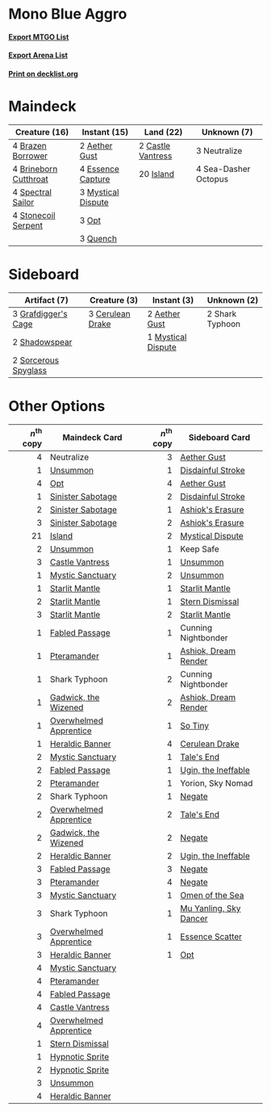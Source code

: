 # Mono Blue Aggro

#### [Export MTGO List](../collection/Mono%20Blue%20Aggro/Mono%20Blue%20Aggro.txt)
#### [Export Arena List](../collection/Mono%20Blue%20Aggro/Mono%20Blue%20Aggro_arena.txt)
#### [Print on decklist.org](http://decklist.org/?deckmain=2%09Aether%20Gust%0A4%09Brazen%20Borrower%0A4%09Brineborn%20Cutthroat%0A2%09Castle%20Vantress%0A4%09Essence%20Capture%0A20%09Island%0A3%09Mystical%20Dispute%0A3%09Neutralize%0A3%09Opt%0A3%09Quench%0A4%09Sea-Dasher%20Octopus%0A4%09Spectral%20Sailor%0A4%09Stonecoil%20Serpent&deckside=2%09Aether%20Gust%0A3%09Cerulean%20Drake%0A3%09Grafdigger's%20Cage%0A1%09Mystical%20Dispute%0A2%09Shadowspear%0A2%09Shark%20Typhoon%0A2%09Sorcerous%20Spyglass)
# Maindeck

|                                         Creature (16)                                          |                                        Instant (15)                                         |                                         Land (22)                                          |    Unknown (7)     |
|------------------------------------------------------------------------------------------------|---------------------------------------------------------------------------------------------|--------------------------------------------------------------------------------------------|--------------------|
|4 [Brazen Borrower](http://gatherer.wizards.com/Pages/Card/Details.aspx?multiverseid=473001)    |2 [Aether Gust](http://gatherer.wizards.com/Pages/Card/Details.aspx?multiverseid=466796)     |2 [Castle Vantress](http://gatherer.wizards.com/Pages/Card/Details.aspx?multiverseid=473204)|3 Neutralize        |
|4 [Brineborn Cutthroat](http://gatherer.wizards.com/Pages/Card/Details.aspx?multiverseid=466804)|4 [Essence Capture](http://gatherer.wizards.com/Pages/Card/Details.aspx?multiverseid=457181) |20 [Island](http://gatherer.wizards.com/Pages/Card/Details.aspx?multiverseid=439857)        |4 Sea-Dasher Octopus|
|4 [Spectral Sailor](http://gatherer.wizards.com/Pages/Card/Details.aspx?multiverseid=466830)    |3 [Mystical Dispute](http://gatherer.wizards.com/Pages/Card/Details.aspx?multiverseid=473020)|                                                                                            |                    |
|4 [Stonecoil Serpent](http://gatherer.wizards.com/Pages/Card/Details.aspx?multiverseid=473197)  |3 [Opt](http://gatherer.wizards.com/Pages/Card/Details.aspx?multiverseid=442948)             |                                                                                            |                    |
|                                                                                                |3 [Quench](http://gatherer.wizards.com/Pages/Card/Details.aspx?multiverseid=457192)          |                                                                                            |                    |


# Sideboard

|                                         Artifact (7)                                          |                                       Creature (3)                                        |                                         Instant (3)                                         |  Unknown (2)  |
|-----------------------------------------------------------------------------------------------|-------------------------------------------------------------------------------------------|---------------------------------------------------------------------------------------------|---------------|
|3 [Grafdigger's Cage](http://gatherer.wizards.com/Pages/Card/Details.aspx?multiverseid=278452) |3 [Cerulean Drake](http://gatherer.wizards.com/Pages/Card/Details.aspx?multiverseid=466807)|2 [Aether Gust](http://gatherer.wizards.com/Pages/Card/Details.aspx?multiverseid=466796)     |2 Shark Typhoon|
|2 [Shadowspear](http://gatherer.wizards.com/Pages/Card/Details.aspx?multiverseid=476487)       |                                                                                           |1 [Mystical Dispute](http://gatherer.wizards.com/Pages/Card/Details.aspx?multiverseid=473020)|               |
|2 [Sorcerous Spyglass](http://gatherer.wizards.com/Pages/Card/Details.aspx?multiverseid=435407)|                                                                                           |                                                                                             |               |


# Other Options

|*n*<sup>th</sup> copy|                                          Maindeck Card                                          |*n*<sup>th</sup> copy|                                         Sideboard Card                                          |
|--------------------:|-------------------------------------------------------------------------------------------------|--------------------:|-------------------------------------------------------------------------------------------------|
|                    4|Neutralize                                                                                       |                    3|[Aether Gust](http://gatherer.wizards.com/Pages/Card/Details.aspx?multiverseid=466796)           |
|                    1|[Unsummon](http://gatherer.wizards.com/Pages/Card/Details.aspx?multiverseid=136218)              |                    1|[Disdainful Stroke](http://gatherer.wizards.com/Pages/Card/Details.aspx?multiverseid=420705)     |
|                    4|[Opt](http://gatherer.wizards.com/Pages/Card/Details.aspx?multiverseid=442948)                   |                    4|[Aether Gust](http://gatherer.wizards.com/Pages/Card/Details.aspx?multiverseid=466796)           |
|                    1|[Sinister Sabotage](http://gatherer.wizards.com/Pages/Card/Details.aspx?multiverseid=452804)     |                    2|[Disdainful Stroke](http://gatherer.wizards.com/Pages/Card/Details.aspx?multiverseid=420705)     |
|                    2|[Sinister Sabotage](http://gatherer.wizards.com/Pages/Card/Details.aspx?multiverseid=452804)     |                    1|[Ashiok's Erasure](http://gatherer.wizards.com/Pages/Card/Details.aspx?multiverseid=476294)      |
|                    3|[Sinister Sabotage](http://gatherer.wizards.com/Pages/Card/Details.aspx?multiverseid=452804)     |                    2|[Ashiok's Erasure](http://gatherer.wizards.com/Pages/Card/Details.aspx?multiverseid=476294)      |
|                   21|[Island](http://gatherer.wizards.com/Pages/Card/Details.aspx?multiverseid=439857)                |                    2|[Mystical Dispute](http://gatherer.wizards.com/Pages/Card/Details.aspx?multiverseid=473020)      |
|                    2|[Unsummon](http://gatherer.wizards.com/Pages/Card/Details.aspx?multiverseid=136218)              |                    1|Keep Safe                                                                                        |
|                    3|[Castle Vantress](http://gatherer.wizards.com/Pages/Card/Details.aspx?multiverseid=473204)       |                    1|[Unsummon](http://gatherer.wizards.com/Pages/Card/Details.aspx?multiverseid=136218)              |
|                    1|[Mystic Sanctuary](http://gatherer.wizards.com/Pages/Card/Details.aspx?multiverseid=473209)      |                    2|[Unsummon](http://gatherer.wizards.com/Pages/Card/Details.aspx?multiverseid=136218)              |
|                    1|[Starlit Mantle](http://gatherer.wizards.com/Pages/Card/Details.aspx?multiverseid=476318)        |                    1|[Starlit Mantle](http://gatherer.wizards.com/Pages/Card/Details.aspx?multiverseid=476318)        |
|                    2|[Starlit Mantle](http://gatherer.wizards.com/Pages/Card/Details.aspx?multiverseid=476318)        |                    1|[Stern Dismissal](http://gatherer.wizards.com/Pages/Card/Details.aspx?multiverseid=476319)       |
|                    3|[Starlit Mantle](http://gatherer.wizards.com/Pages/Card/Details.aspx?multiverseid=476318)        |                    2|[Starlit Mantle](http://gatherer.wizards.com/Pages/Card/Details.aspx?multiverseid=476318)        |
|                    1|[Fabled Passage](http://gatherer.wizards.com/Pages/Card/Details.aspx?multiverseid=473206)        |                    1|Cunning Nightbonder                                                                              |
|                    1|[Pteramander](http://gatherer.wizards.com/Pages/Card/Details.aspx?multiverseid=457191)           |                    1|[Ashiok, Dream Render](http://gatherer.wizards.com/Pages/Card/Details.aspx?multiverseid=461155)  |
|                    1|Shark Typhoon                                                                                    |                    2|Cunning Nightbonder                                                                              |
|                    1|[Gadwick, the Wizened](http://gatherer.wizards.com/Pages/Card/Details.aspx?multiverseid=473010)  |                    2|[Ashiok, Dream Render](http://gatherer.wizards.com/Pages/Card/Details.aspx?multiverseid=461155)  |
|                    1|[Overwhelmed Apprentice](http://gatherer.wizards.com/Pages/Card/Details.aspx?multiverseid=473022)|                    1|[So Tiny](http://gatherer.wizards.com/Pages/Card/Details.aspx?multiverseid=473026)               |
|                    1|[Heraldic Banner](http://gatherer.wizards.com/Pages/Card/Details.aspx?multiverseid=473184)       |                    4|[Cerulean Drake](http://gatherer.wizards.com/Pages/Card/Details.aspx?multiverseid=466807)        |
|                    2|[Mystic Sanctuary](http://gatherer.wizards.com/Pages/Card/Details.aspx?multiverseid=473209)      |                    1|[Tale's End](http://gatherer.wizards.com/Pages/Card/Details.aspx?multiverseid=466831)            |
|                    2|[Fabled Passage](http://gatherer.wizards.com/Pages/Card/Details.aspx?multiverseid=473206)        |                    1|[Ugin, the Ineffable](http://gatherer.wizards.com/Pages/Card/Details.aspx?multiverseid=460929)   |
|                    2|[Pteramander](http://gatherer.wizards.com/Pages/Card/Details.aspx?multiverseid=457191)           |                    1|Yorion, Sky Nomad                                                                                |
|                    2|Shark Typhoon                                                                                    |                    1|[Negate](http://gatherer.wizards.com/Pages/Card/Details.aspx?multiverseid=423707)                |
|                    2|[Overwhelmed Apprentice](http://gatherer.wizards.com/Pages/Card/Details.aspx?multiverseid=473022)|                    2|[Tale's End](http://gatherer.wizards.com/Pages/Card/Details.aspx?multiverseid=466831)            |
|                    2|[Gadwick, the Wizened](http://gatherer.wizards.com/Pages/Card/Details.aspx?multiverseid=473010)  |                    2|[Negate](http://gatherer.wizards.com/Pages/Card/Details.aspx?multiverseid=423707)                |
|                    2|[Heraldic Banner](http://gatherer.wizards.com/Pages/Card/Details.aspx?multiverseid=473184)       |                    2|[Ugin, the Ineffable](http://gatherer.wizards.com/Pages/Card/Details.aspx?multiverseid=460929)   |
|                    3|[Fabled Passage](http://gatherer.wizards.com/Pages/Card/Details.aspx?multiverseid=473206)        |                    3|[Negate](http://gatherer.wizards.com/Pages/Card/Details.aspx?multiverseid=423707)                |
|                    3|[Pteramander](http://gatherer.wizards.com/Pages/Card/Details.aspx?multiverseid=457191)           |                    4|[Negate](http://gatherer.wizards.com/Pages/Card/Details.aspx?multiverseid=423707)                |
|                    3|[Mystic Sanctuary](http://gatherer.wizards.com/Pages/Card/Details.aspx?multiverseid=473209)      |                    1|[Omen of the Sea](http://gatherer.wizards.com/Pages/Card/Details.aspx?multiverseid=476309)       |
|                    3|Shark Typhoon                                                                                    |                    1|[Mu Yanling, Sky Dancer](http://gatherer.wizards.com/Pages/Card/Details.aspx?multiverseid=466822)|
|                    3|[Overwhelmed Apprentice](http://gatherer.wizards.com/Pages/Card/Details.aspx?multiverseid=473022)|                    1|[Essence Scatter](http://gatherer.wizards.com/Pages/Card/Details.aspx?multiverseid=426754)       |
|                    3|[Heraldic Banner](http://gatherer.wizards.com/Pages/Card/Details.aspx?multiverseid=473184)       |                    1|[Opt](http://gatherer.wizards.com/Pages/Card/Details.aspx?multiverseid=442948)                   |
|                    4|[Mystic Sanctuary](http://gatherer.wizards.com/Pages/Card/Details.aspx?multiverseid=473209)      |                     |                                                                                                 |
|                    4|[Pteramander](http://gatherer.wizards.com/Pages/Card/Details.aspx?multiverseid=457191)           |                     |                                                                                                 |
|                    4|[Fabled Passage](http://gatherer.wizards.com/Pages/Card/Details.aspx?multiverseid=473206)        |                     |                                                                                                 |
|                    4|[Castle Vantress](http://gatherer.wizards.com/Pages/Card/Details.aspx?multiverseid=473204)       |                     |                                                                                                 |
|                    4|[Overwhelmed Apprentice](http://gatherer.wizards.com/Pages/Card/Details.aspx?multiverseid=473022)|                     |                                                                                                 |
|                    1|[Stern Dismissal](http://gatherer.wizards.com/Pages/Card/Details.aspx?multiverseid=476319)       |                     |                                                                                                 |
|                    1|[Hypnotic Sprite](http://gatherer.wizards.com/Pages/Card/Details.aspx?multiverseid=473011)       |                     |                                                                                                 |
|                    2|[Hypnotic Sprite](http://gatherer.wizards.com/Pages/Card/Details.aspx?multiverseid=473011)       |                     |                                                                                                 |
|                    3|[Unsummon](http://gatherer.wizards.com/Pages/Card/Details.aspx?multiverseid=136218)              |                     |                                                                                                 |
|                    4|[Heraldic Banner](http://gatherer.wizards.com/Pages/Card/Details.aspx?multiverseid=473184)       |                     |                                                                                                 |

